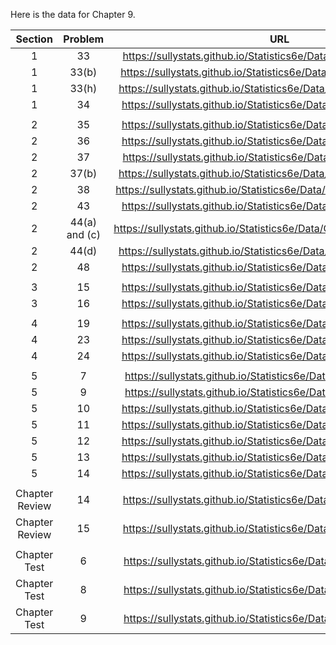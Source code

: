 Here is the data for Chapter 9. 

|Section|Problem|URL|
|:---:|:---:|:---:|
|1|33|<a>https://sullystats.github.io/Statistics6e/Data/Tornadoes_2017.CSV</a><br/>|
|1|33(b)|<a>https://sullystats.github.io/Statistics6e/Data/Chapter9/9_1_33b.csv</a><br/>|
|1|33(h)|<a>https://sullystats.github.io/Statistics6e/Data/Chapter9/9_1_33h.CSV</a><br/>|
|1|34|<a>https://sullystats.github.io/Statistics6e/Data/Chapter9/9_1_34.CSV</a><br/>|
| | |
|2|35|<a>https://sullystats.github.io/Statistics6e/Data/Chapter9/9_2_35.CSV</a><br/>|
|2|36|<a>https://sullystats.github.io/Statistics6e/Data/Chapter9/9_2_36.CSV</a><br/>|
|2|37|<a>https://sullystats.github.io/Statistics6e/Data/Tornadoes_2017.CSV</a><br/>|
|2|37(b)|<a>https://sullystats.github.io/Statistics6e/Data/Chapter9/9_2_37b.CSV</a><br/>|
|2|38|<a>https://sullystats.github.io/Statistics6e/Data/SullivanStatsSurveyII.csv</a><br/>
|2|43|<a>https://sullystats.github.io/Statistics6e/Data/Chapter9/9_2_43.CSV</a><br/>|
|2|44(a) and (c)|<a>https://sullystats.github.io/Statistics6e/Data/Chapter9/9_2_44a_c.CSV</a><br/>|
|2|44(d)|<a>https://sullystats.github.io/Statistics6e/Data/Chapter9/9_2_44d.CSV</a><br/>|
|2|48|<a>https://sullystats.github.io/Statistics6e/Data/Chapter9/9_2_48.CSV</a><br/>|
| | |
|3|15|<a>https://sullystats.github.io/Statistics6e/Data/Chapter9/9_3_15.CSV</a><br/>|
|3|16|<a>https://sullystats.github.io/Statistics6e/Data/Chapter9/9_3_16.CSV</a><br/>|
| | |
|4|19|<a>https://sullystats.github.io/Statistics6e/Data/Chapter9/9_4_19.CSV</a><br/>|
|4|23|<a>https://sullystats.github.io/Statistics6e/Data/Chapter9/9_4_23.CSV</a><br/>|
|4|24|<a>https://sullystats.github.io/Statistics6e/Data/Chapter9/9_4_24.CSV</a><br/>|
| | |
|5|7|<a>https://sullystats.github.io/Statistics6e/Data/Chapter9/9_5_7.CSV</a><br/>|
|5|9|<a>https://sullystats.github.io/Statistics6e/Data/Chapter9/9_5_9.CSV</a><br/>|
|5|10|<a>https://sullystats.github.io/Statistics6e/Data/Chapter9/9_5_10.CSV</a><br/>|
|5|11|<a>https://sullystats.github.io/Statistics6e/Data/Chapter9/9_5_11.CSV</a><br/>|
|5|12|<a>https://sullystats.github.io/Statistics6e/Data/Chapter9/9_5_12.CSV</a><br/>|
|5|13|<a>https://sullystats.github.io/Statistics6e/Data/Chapter9/9_5_13.CSV</a><br/>|
|5|14|<a>https://sullystats.github.io/Statistics6e/Data/Chapter9/9_5_14.CSV</a><br/>|
| | |
|Chapter Review|14|<a>https://sullystats.github.io/Statistics6e/Data/Chapter9/9_r_14.CSV</a><br/>|
|Chapter Review|15|<a>https://sullystats.github.io/Statistics6e/Data/Chapter9/9_r_15.CSV</a><br/>|
| | |
|Chapter Test|6|<a>https://sullystats.github.io/Statistics6e/Data/Chapter9/9_ct_6.CSV</a><br/>|
|Chapter Test|8|<a>https://sullystats.github.io/Statistics6e/Data/Chapter9/9_ct_8.CSV</a><br/>|
|Chapter Test|9|<a>https://sullystats.github.io/Statistics6e/Data/Chapter9/9_ct_9.CSV</a><br/>|
